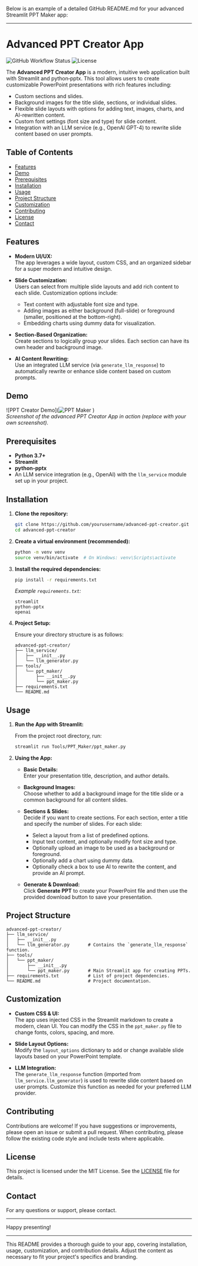 Below is an example of a detailed GitHub README.md for your advanced Streamlit PPT Maker app:

---

# Advanced PPT Creator App

![GitHub Workflow Status](https://img.shields.io/badge/build-passing-brightgreen)
![License](https://img.shields.io/badge/license-MIT-blue)

The **Advanced PPT Creator App** is a modern, intuitive web application built with Streamlit and python‑pptx. This tool allows users to create customizable PowerPoint presentations with rich features including:

- Custom sections and slides.
- Background images for the title slide, sections, or individual slides.
- Flexible slide layouts with options for adding text, images, charts, and AI-rewritten content.
- Custom font settings (font size and type) for slide content.
- Integration with an LLM service (e.g., OpenAI GPT-4) to rewrite slide content based on user prompts.

## Table of Contents

- [Features](#features)
- [Demo](#demo)
- [Prerequisites](#prerequisites)
- [Installation](#installation)
- [Usage](#usage)
- [Project Structure](#project-structure)
- [Customization](#customization)
- [Contributing](#contributing)
- [License](#license)
- [Contact](#contact)

## Features

- **Modern UI/UX:**  
  The app leverages a wide layout, custom CSS, and an organized sidebar for a super modern and intuitive design.

- **Slide Customization:**  
  Users can select from multiple slide layouts and add rich content to each slide. Customization options include:
  - Text content with adjustable font size and type.
  - Adding images as either background (full-slide) or foreground (smaller, positioned at the bottom-right).
  - Embedding charts using dummy data for visualization.

- **Section-Based Organization:**  
  Create sections to logically group your slides. Each section can have its own header and background image.

- **AI Content Rewriting:**  
  Use an integrated LLM service (via `generate_llm_response`) to automatically rewrite or enhance slide content based on custom prompts.

## Demo

![PPT Creator Demo](![PPT Maker](https://github.com/user-attachments/assets/a86b2ebf-6c41-42bb-92bd-73a53696c871)
)  
*Screenshot of the advanced PPT Creator App in action (replace with your own screenshot).*

## Prerequisites

- **Python 3.7+**  
- **Streamlit**  
- **python-pptx**  
- An LLM service integration (e.g., OpenAI) with the `llm_service` module set up in your project.

## Installation

1. **Clone the repository:**

   ```bash
   git clone https://github.com/yourusername/advanced-ppt-creator.git
   cd advanced-ppt-creator
   ```

2. **Create a virtual environment (recommended):**

   ```bash
   python -m venv venv
   source venv/bin/activate  # On Windows: venv\Scripts\activate
   ```

3. **Install the required dependencies:**

   ```bash
   pip install -r requirements.txt
   ```

   *Example `requirements.txt`:*
   ```
   streamlit
   python-pptx
   openai
   ```

4. **Project Setup:**

   Ensure your directory structure is as follows:

   ```
   advanced-ppt-creator/
   ├── llm_service/
   │   ├── __init__.py
   │   └── llm_generator.py
   ├── tools/
   │   └── ppt_maker/
   │       ├── __init__.py
   │       └── ppt_maker.py
   ├── requirements.txt
   └── README.md
   ```

## Usage

1. **Run the App with Streamlit:**

   From the project root directory, run:

   ```bash
   streamlit run Tools/PPT_Maker/ppt_maker.py
   ```

2. **Using the App:**

   - **Basic Details:**  
     Enter your presentation title, description, and author details.

   - **Background Images:**  
     Choose whether to add a background image for the title slide or a common background for all content slides.

   - **Sections & Slides:**  
     Decide if you want to create sections. For each section, enter a title and specify the number of slides. For each slide:
       - Select a layout from a list of predefined options.
       - Input text content, and optionally modify font size and type.
       - Optionally upload an image to be used as a background or foreground.
       - Optionally add a chart using dummy data.
       - Optionally check a box to use AI to rewrite the content, and provide an AI prompt.

   - **Generate & Download:**  
     Click **Generate PPT** to create your PowerPoint file and then use the provided download button to save your presentation.

## Project Structure

```
advanced-ppt-creator/
├── llm_service/
│   ├── __init__.py
│   └── llm_generator.py       # Contains the `generate_llm_response` function.
├── tools/
│   └── ppt_maker/
│       ├── __init__.py
│       └── ppt_maker.py       # Main Streamlit app for creating PPTs.
├── requirements.txt           # List of project dependencies.
└── README.md                  # Project documentation.
```

## Customization

- **Custom CSS & UI:**  
  The app uses injected CSS in the Streamlit markdown to create a modern, clean UI. You can modify the CSS in the `ppt_maker.py` file to change fonts, colors, spacing, and more.

- **Slide Layout Options:**  
  Modify the `layout_options` dictionary to add or change available slide layouts based on your PowerPoint template.

- **LLM Integration:**  
  The `generate_llm_response` function (imported from `llm_service.llm_generator`) is used to rewrite slide content based on user prompts. Customize this function as needed for your preferred LLM provider.

## Contributing

Contributions are welcome! If you have suggestions or improvements, please open an issue or submit a pull request. When contributing, please follow the existing code style and include tests where applicable.

## License

This project is licensed under the MIT License. See the [LICENSE](LICENSE) file for details.

## Contact

For any questions or support, please contact.

---

Happy presenting!


---

This README provides a thorough guide to your app, covering installation, usage, customization, and contribution details. Adjust the content as necessary to fit your project's specifics and branding.
